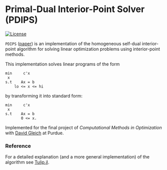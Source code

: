 # Primal-Dual Interior-Point Solver (PDIPS)
[![License](https://img.shields.io/github/license/mashape/apistatus.svg?maxAge=2592000)](https://github.com/sinha-abhi/PDIPS.jl/blob/master/LICENSE)

`PDIPS` ([paper](PDIPS.pdf)) is an implementation of the homogeneous self-dual interior-point
algorithm for solving linear optimization problems using interior-point methods.

This implementation solves linear programs of the form
```
min     c'x
 x
s.t    Ax = b
    lo <= x <= hi
```
by transforming it into standard form:
```
min     c'x
 x
s.t    Ax = b
       0 <= x.
```

Implemented for the final project of *Computational Methods in Optimization*
with [David Gleich](https://www.cs.purdue.edu/homes/dgleich/) at Purdue.

### Reference
For a detailed explanation (and a more general implementation)
of the algorithm see [Tulip.jl](https://github.com/ds4dm/Tulip.jl).
